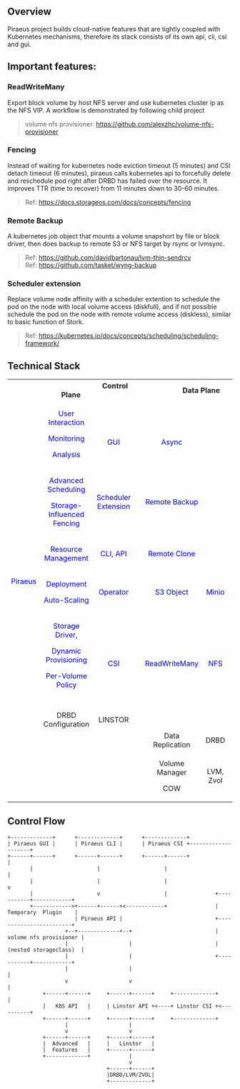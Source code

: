 
## Overview 
Piraeus project builds cloud-native features that are tightly coupled with Kubernetes mechanisms, therefore its stack consists of its own api, cli, csi and gui.

## Important features:

### ReadWriteMany
Export block volume by host NFS server and use kubernetes cluster ip as the NFS VIP. A workflow is demonstrated by following child project
> volume nfs provisioner: https://github.com/alexzhc/volume-nfs-provisioner

### Fencing
Instead of waiting for kubernetes node eviction timeout (5 minutes) and CSI detach timeout (6 minutes), piraeus calls kubernetes api to forcefully delete and reschedule pod right after DRBD has failed over the resource. It improves TTR (time to recover) from 11 minutes down to 30-60 minutes.
>Ref: https://docs.storageos.com/docs/concepts/fencing

### Remote Backup
A kubernetes job object that mounts a volume snapshort by file or block driver, then does backup to remote S3 or NFS target by rsync or lvmsync.
>Ref: https://github.com/davidbartonau/lvm-thin-sendrcv
<br/>Ref: https://github.com/tasket/wyng-backup

### Scheduler extension
Replace volume node affinity with a scheduler extention to schedule the pod on the node with local volume access (diskfull), and if not possible schedule the pod on the node with remote volume access (diskless), similar to basic function of Stork. 
>Ref: https://kubernetes.io/docs/concepts/scheduling/scheduling-framework/

## Technical Stack

<table class="relative-table wrapped confluenceTable active-resizable" style="letter-spacing: 0px;"><colgroup><col style="width: 90px;" data-resize-pixel="90" data-resize-percent="11.74934725848564" data-offset-left="40" data-offset-right="130" /><col style="width: 169px;" data-resize-pixel="169" data-resize-percent="22.06266318537859" data-offset-left="130" data-offset-right="299" /><col style="width: 131px;" data-resize-pixel="131" data-resize-percent="17.10182767624021" data-offset-left="299" data-offset-right="430" /><col style="width: 47px;" data-resize-pixel="47" data-resize-percent="6.135770234986945" data-offset-left="430" data-offset-right="477" /><col style="width: 131px;" data-resize-pixel="131" data-resize-percent="17.10182767624021" data-offset-left="477" data-offset-right="608" /><col style="width: 106px;" data-resize-pixel="106" data-resize-percent="13.838120104438643" data-offset-left="608" data-offset-right="714" /><col style="width: 92px;" data-resize-pixel="92" data-resize-percent="12.010443864229766" data-offset-left="714" data-offset-right="806" /></colgroup><tbody><tr><th class="confluenceTh" colspan="3">&nbsp; &nbsp; &nbsp; &nbsp; &nbsp; &nbsp; &nbsp; &nbsp; &nbsp; &nbsp; &nbsp; &nbsp; &nbsp; &nbsp; &nbsp; &nbsp; &nbsp; &nbsp; &nbsp; &nbsp; &nbsp; &nbsp; &nbsp; Control Plane</th><th class="confluenceTh" rowspan="10"><br /></th><th class="confluenceTh" style="text-align: center;" colspan="3">Data Plane</th></tr><tr><td class="confluenceTd" rowspan="5"><p><br /></p><p><br /></p><p><br /></p><p><br /></p><p><br /></p><p style="text-align: center;"><span style="color: #0000ff;">Piraeus</span></p><p><br /></p></td><td class="confluenceTd" style="text-align: center;" colspan="1"><p><span style="color: #0000ff;">User Interaction</span></p><p><span style="color: #0000ff;">Monitoring</span></p><p><span style="color: #0000ff;">Analysis</span></p></td><td class="confluenceTd" style="text-align: center;" colspan="1"><p><br /></p><p><span style="color: #0000ff;">GUI</span></p></td><td class="confluenceTd" style="text-align: center;" colspan="1"><p><br /></p><p><span style="color: #0000ff;">Async</span></p></td><td class="confluenceTd" style="text-align: center;" colspan="1"><br /></td><td class="confluenceTd" rowspan="5"><p><br /></p><p><br /></p><p><br /></p><p><br /></p><p><br /></p><p style="text-align: center;"><span style="color: #0000ff;">Piraeus</span></p></td></tr><tr><td class="confluenceTd" style="text-align: center;" colspan="1"><p><span style="color: #0000ff;">Advanced Scheduling</span></p><p><span style="color: #0000ff;">Storage-Influenced Fencing</span></p></td><td class="confluenceTd" style="text-align: center;" colspan="1"><span style="color: #0000ff;">Scheduler Extension</span></td><td class="confluenceTd" style="text-align: center;" colspan="1"><p><span style="color: #0000ff;">Remote Backup</span></p></td><td class="confluenceTd" style="text-align: center;" colspan="1"><br /></td></tr><tr><td class="confluenceTd" style="text-align: center;" colspan="1"><p><span style="color: #0000ff;">Resource Management</span></p></td><td class="confluenceTd" style="text-align: center;" colspan="1"><span style="color: #0000ff;">CLI, API</span></td><td class="confluenceTd" style="text-align: center;" colspan="1"><span style="color: #0000ff;">Remote Clone</span></td><td class="confluenceTd" style="text-align: center;" colspan="1"><br /></td></tr><tr><td class="confluenceTd" style="text-align: center;"><p><span style="color: #0000ff;">Deployment</span></p><p><span style="color: #0000ff;">Auto-Scaling</span></p></td><td class="confluenceTd" style="text-align: center;"><p><span style="color: #0000ff;">Operator</span></p></td><td class="confluenceTd" style="text-align: center;" colspan="1"><p><span style="color: #0000ff;">S3 Object</span></p></td><td class="confluenceTd" style="text-align: center;" colspan="1"><p><span style="color: #0000ff;">Minio</span></p></td></tr><tr><td class="confluenceTd" style="text-align: center;"><p><span style="color: #0000ff;">Storage Driver,</span></p><p><span style="color: #0000ff;">Dynamic Provisioning</span></p><p><span style="color: #0000ff;">Per-Volume Policy</span></p></td><td class="confluenceTd" style="text-align: center;"><p><br /></p><p><span style="color: #0000ff;">CSI</span></p></td><td class="confluenceTd" style="text-align: center;" colspan="1"><p><br /></p><p><span style="color: #0000ff;">ReadWriteMany</span></p></td><td class="confluenceTd" style="text-align: center;" colspan="1"><p><br /></p><p><span style="color: #0000ff;">NFS</span></p></td></tr><tr><td class="confluenceTd" colspan="3"><br /></td><td class="confluenceTd" colspan="3"><br /></td></tr><tr><td class="confluenceTd" rowspan="3"><br /><br /><br /></td><td class="confluenceTd" style="text-align: center;">DRBD Configuration</td><td class="confluenceTd" style="text-align: center;">LINSTOR</td><td class="confluenceTd" style="text-align: center;" colspan="1"><br /></td><td class="confluenceTd" style="text-align: center;" colspan="1"><br /></td><td class="confluenceTd" rowspan="3"><br /><br /><br /></td></tr><tr><td class="confluenceTd" style="text-align: center;"><br /></td><td class="confluenceTd" style="text-align: center;"><br /></td><td class="confluenceTd" style="text-align: center;" colspan="1">Data Replication</td><td class="confluenceTd" style="text-align: center;" colspan="1">DRBD</td></tr><tr><td class="confluenceTd" style="text-align: center;"><br /></td><td class="confluenceTd" style="text-align: center;"><br /></td><td class="confluenceTd" style="text-align: center;" colspan="1"><p>Volume Manager</p><p>COW</p></td><td class="confluenceTd" style="text-align: center;" colspan="1">LVM, Zvol</td></tr></tbody></table>


## Control Flow
```
+-------------+      +-------------+      +-------------+
| Piraeus GUI |      | Piraeus CLI |      | Piraeus CSI +--------------------+
+------+------+      +------+------+      +------+------+                    |
       |                    |                    |                           |
       |                    |                    |                           v
       |                    v                    |               +-----------+------------+
       +------------>+------+------+<------------+               |   Temporary  Plugin    |
                     | Piraeus API |                             +------------------------+
                  +--+-------------+--+                          | volume nfs provisioner |
                  |                   |                          | (nested storageclass)  |
                  |                   |                          +-----------+------------+
                  |                   |                                      |
                  v                   v                                      |
           +------+------+     +------+------+     +-------------+           |
           |   K8S API   |     | Linstor API +<----+ Linstor CSI +<----------+
           +------+------+     +------+------+     +-------------+
                  |                   |
                  v                   v
           +------+------+     +------+------+
           |  Advanced   |     |   Linstor   |
           |  Features   |     +------+------+
           +-------------+            |
                                      v
                               +------+------+
                               |DRBD/LVM/ZVOL|
                               +-------------+
```
